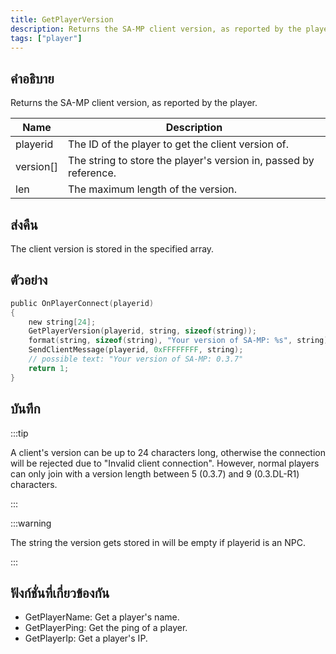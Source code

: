 ```yaml
---
title: GetPlayerVersion
description: Returns the SA-MP client version, as reported by the player.
tags: ["player"]
---
```


## คำอธิบาย

Returns the SA-MP client version, as reported by the player.

| Name      | Description                                                       |
| --------- | ----------------------------------------------------------------- |
| playerid  | The ID of the player to get the client version of.                |
| version[] | The string to store the player's version in, passed by reference. |
| len       | The maximum length of the version.                                |

## ส่งคืน

The client version is stored in the specified array.

## ตัวอย่าง

```c
public OnPlayerConnect(playerid)
{
    new string[24];
    GetPlayerVersion(playerid, string, sizeof(string));
    format(string, sizeof(string), "Your version of SA-MP: %s", string);
    SendClientMessage(playerid, 0xFFFFFFFF, string);
    // possible text: "Your version of SA-MP: 0.3.7"
    return 1;
}
```

## บันทึก

:::tip

A client's version can be up to 24 characters long, otherwise the connection will be rejected due to "Invalid client connection". However, normal players can only join with a version length between 5 (0.3.7) and 9 (0.3.DL-R1) characters.

:::

:::warning

The string the version gets stored in will be empty if playerid is an NPC.

:::

## ฟังก์ชั่นที่เกี่ยวข้องกัน

- GetPlayerName: Get a player's name.
- GetPlayerPing: Get the ping of a player.
- GetPlayerIp: Get a player's IP.
